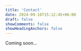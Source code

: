 ```yaml
---
title: 'Contact'
date: 2024-09-16T15:12:45+06:00
draft: false
showComments: false
showHeadingAnchors: false
---
```


Coming soon...
